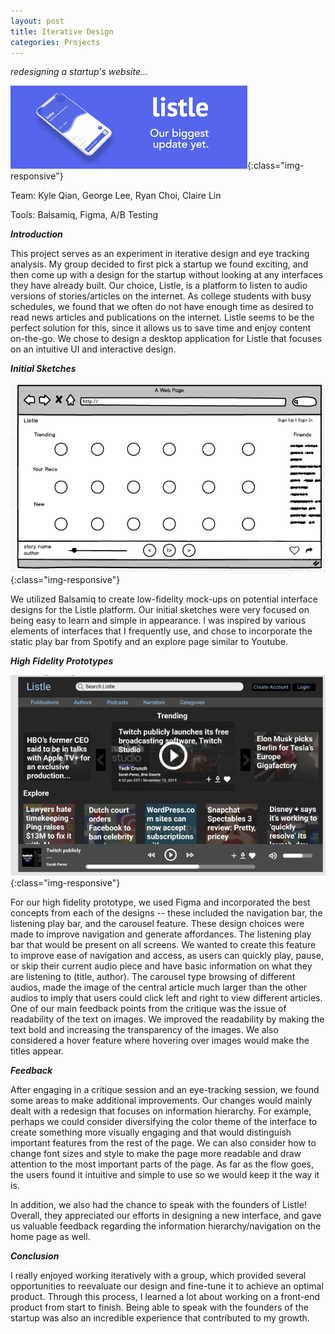 ```yaml
---
layout: post
title: Iterative Design
categories: Projects
---
```


*redesigning a startup's website...*

![GoogleClips](/public/images/iterative.png){:class="img-responsive"}

<!--more-->

Team: Kyle Qian, George Lee, Ryan Choi, Claire Lin

Tools: Balsamiq, Figma, A/B Testing

***Introduction***

This project serves as an experiment in iterative design and eye tracking analysis. My group decided to first pick a startup we found exciting, and then come up with a design for the startup without looking at any interfaces they have already built. Our choice, Listle, is a platform to listen to audio versions of stories/articles on the internet. As college students with busy schedules, we found that we often do not have enough time as desired to read news articles and publications on the internet. Listle seems to be the perfect solution for this, since it allows us to save time and enjoy content on-the-go. We chose to design a desktop application for Listle that focuses on an intuitive UI and interactive design.


***Initial Sketches***

![GoogleClips](/public/images/initialsketch.png){:class="img-responsive"}

We utilized Balsamiq to create low-fidelity mock-ups on potential interface designs for the Listle platform. Our initial sketches were very focused on being easy to learn and simple in appearance. I was inspired by various elements of interfaces that I frequently use, and chose to incorporate the static play bar from Spotify and an explore page similar to Youtube. 

***High Fidelity Prototypes***

![GoogleClips](/public/images/hifi.png){:class="img-responsive"}

For our high fidelity prototype, we used Figma and incorporated the best concepts from each of the designs -- these included the navigation bar, the listening play bar, and the carousel feature. These design choices were made to  improve navigation and generate affordances. The listening play bar that would be present on all screens. We wanted to create this feature to improve ease of navigation and access, as users can quickly play, pause, or skip their current audio piece and have basic information on what they are listening to (title, author). The carousel type browsing of different audios, made the image of the central article much larger than the other audios to imply that users could click left and right to view different articles. One of our main feedback points from the critique was the issue of readability of the text on images. We improved the readability by making the text bold and increasing the transparency of the images. We also considered a hover feature where hovering over images would make the titles appear. 

***Feedback***

After engaging in a critique session and an eye-tracking session, we found some areas to make additional improvements. Our changes would mainly dealt with a redesign that focuses on information hierarchy. For example, perhaps we could consider diversifying the color theme of the interface to create something more visually engaging and that would distinguish important features from the rest of the page. We can also consider how to change font sizes and style to make the page more readable and draw attention to the most important parts of the page. As far as the flow goes, the users found it intuitive and simple to use so we would keep it the way it is. 

In addition, we also had the chance to speak with the founders of Listle! Overall, they appreciated our efforts in designing a new interface, and gave us valuable feedback regarding the information hierarchy/navigation on the home page as well.

***Conclusion***

I really enjoyed working iteratively with a group, which provided several opportunities to reevaluate our design and fine-tune it to achieve an optimal product. Through this process, I learned a lot about working on a front-end product from start to finish. Being able to speak with the founders of the startup was also an incredible experience that contributed to my growth.



